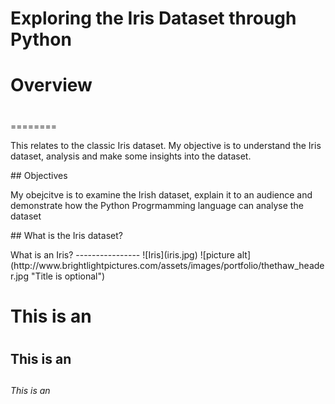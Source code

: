 # Exploring the Iris Dataset through Python
# Overview <h1>
========
<p>This relates to the classic Iris dataset. My objective is to understand the Iris dataset, analysis and make some insights into the dataset.</p>
## Objectives
<p>My obejcitve is to examine the Irish dataset, explain it to an audience and demonstrate how the Python Progrmamming language can analyse the dataset</p>
## What is the Iris dataset?
<p>
What is an Iris?
----------------
![Iris](iris.jpg)
![picture alt](http://www.brightlightpictures.com/assets/images/portfolio/thethaw_header.jpg "Title is optional")
</p>

# This is an <h1> 
## This is an <h2> 
###### This is an <h6> 
